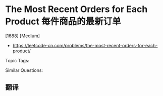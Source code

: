 # The Most Recent Orders for Each Product 每件商品的最新订单

[1688] [Medium]

- https://leetcode-cn.com/problems/the-most-recent-orders-for-each-product/

Topic Tags:

Similar Questions:

## 翻译

